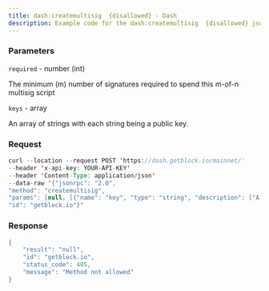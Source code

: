 ```yaml
---
title: dash:createmultisig  {disallowed} - Dash
description: Example code for the dash:createmultisig  {disallowed} json-rpc method. Сomplete guide on how to use dash:createmultisig  {disallowed} json-rpc in GetBlock.io Web3 documentation.
---
```


### Parameters


`required` - number (int)

The minimum (m) number of signatures required to spend this m-of-n
multisig script

`keys` - array

An array of strings with each string being a public key.

### Request

``` java
curl --location --request POST 'https://dash.getblock.io/mainnet/' 
--header 'x-api-key: YOUR-API-KEY' 
--header 'Content-Type: application/json' 
--data-raw '{"jsonrpc": "2.0",
"method": "createmultisig",
"params": [null, [{"name": "key", "type": "string", "description": ["A public key against which signatures will be checked. There must be at least as many keys as specified by the Required parameter, and there may be more keys."], "value": null}]],
"id": "getblock.io"}'
```

###  Response

``` java
{
    "result": "null",
    "id": "getblock.io",
    "status_code": 405,
    "message": "Method not allowed"
}
```

